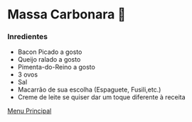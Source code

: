 # Massa Carbonara :spaghetti:

### Inredientes
* Bacon Picado a gosto
* Queijo ralado a gosto
* Pimenta-do-Reino a gosto
* 3 ovos
* Sal
* Macarrão de sua escolha (Espaguete, Fusili,etc.)
* Creme de leite se quiser dar um toque diferente à receita


[Menu Principal](https://github.com/OdairPanizziJunior/livro-receitas)









